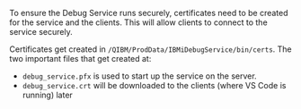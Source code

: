 To ensure the Debug Service runs securely, certificates need to be created for the service and the clients. This will allow clients to connect to the service securely.

Certificates get created in `/QIBM/ProdData/IBMiDebugService/bin/certs`. The two important files that get created at:

* `debug_service.pfx` is used to start up the service on the server.
* `debug_service.crt` will be downloaded to the clients (where VS Code is running) later